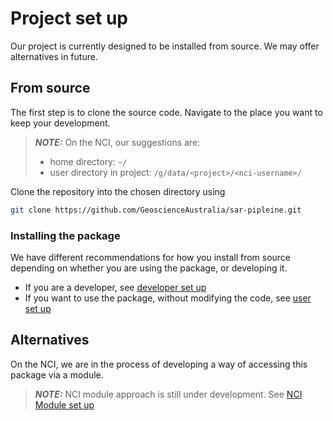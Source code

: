 # Project set up

Our project is currently designed to be installed from source.
We may offer alternatives in future.

## From source
The first step is to clone the source code.
Navigate to the place you want to keep your development. 

> **_NOTE:_** On the NCI, our suggestions are:
> - home directory: `~/`
> - user directory in project: `/g/data/<project>/<nci-username>/`

Clone the repository into the chosen directory using
```bash
git clone https://github.com/GeoscienceAustralia/sar-pipleine.git
```

### Installing the package
We have different recommendations for how you install from source depending on whether you are using the package, or developing it. 

- If you are a developer, see [developer set up](developer_pixi.md)
- If you want to use the package, without modifying the code, see [user set up](user_conda.md)

## Alternatives

On the NCI, we are in the process of developing a way of accessing this package via a module. 
> **_NOTE:_** NCI module approach is still under development.
> See [NCI Module set up](nci.md)